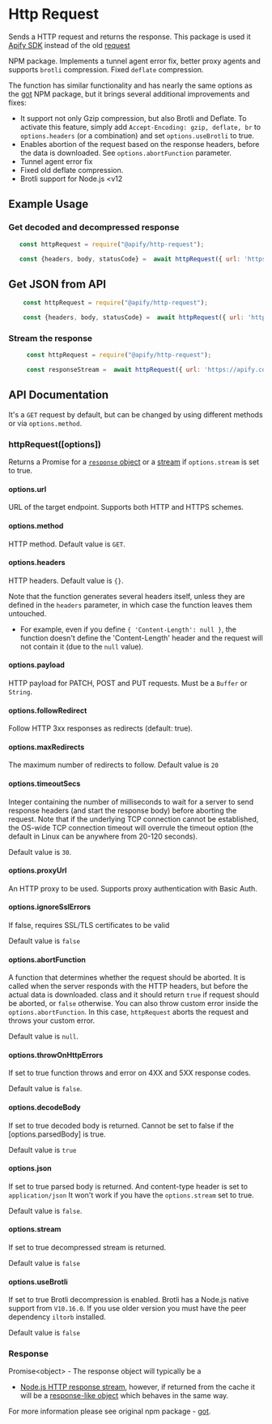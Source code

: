 # Http Request

Sends a HTTP request and returns the response. This package is used it [Apify SDK](https://www.npmjs.com/package/apify) instead of the old [request](https://www.npmjs.com/package/request)

NPM package. Implements a tunnel agent error fix, better proxy agents and supports `brotli` compression. Fixed `deflate` compression.

The function has similar functionality and has nearly the same options as the [got](https://www.npmjs.com/package/got) NPM package,
 but it brings several additional improvements and fixes:

 *  It support not only Gzip compression, but also Brotli and Deflate. To activate this feature,
  simply add `Accept-Encoding: gzip, deflate, br` to `options.headers` (or a combination) and set `options.useBrotli` to true.
 * Enables abortion of the request based on the response headers, before the data is downloaded.
 See `options.abortFunction` parameter. 
  * Tunnel agent error fix
  * Fixed old deflate compression.
  * Brotli support for Node.js <v12

## Example Usage
 
### Get decoded and decompressed response
 
  ```javascript
     const httpRequest = require("@apify/http-request");
  
     const {headers, body, statusCode} =  await httpRequest({ url: 'https://api.apify.com/v2/browser-info'});
 
 ```
 
## Get JSON from API
 
```javascript
    const httpRequest = require("@apify/http-request");

    const {headers, body, statusCode} =  await httpRequest({ url: 'https://api.apify.com/v2/browser-info', json: true });

```

### Stream the response
```javascript
     const httpRequest = require("@apify/http-request");

     const responseStream =  await httpRequest({ url: 'https://apify.com', stream: true});
```

## API Documentation

It's a `GET` request by default, but can be changed by using different methods or via `options.method`.

### httpRequest([options])

Returns a Promise for a [`response` object](#response) or a [stream](#streams-1) if `options.stream` is set to true.

#### options.url
URL of the target endpoint. Supports both HTTP and HTTPS schemes.

#### options.method
HTTP method. Default value is `GET`.

#### options.headers
HTTP headers. Default value is `{}`.

Note that the function generates several headers itself, unless
they are defined in the `headers` parameter, in which case the function leaves them untouched.
 *  For example, even if you define `{ 'Content-Length': null }`, the function doesn't define
  the 'Content-Length' header and the request will not contain it (due to the `null` value).

#### options.payload
HTTP payload for PATCH, POST and PUT requests. Must be a `Buffer` or `String`.

#### options.followRedirect
Follow HTTP 3xx responses as redirects (default: true).

#### options.maxRedirects
The maximum number of redirects to follow. Default value is `20`

#### options.timeoutSecs
Integer containing the number of milliseconds to wait for a server to send
response headers (and start the response body) before aborting the request.
Note that if the underlying TCP connection cannot be established, the OS-wide
TCP connection timeout will overrule the timeout option (the default in Linux can be anywhere from 20-120 seconds).

Default value is `30`.

#### options.proxyUrl
An HTTP proxy to be used. Supports proxy authentication with Basic Auth.
 
#### options.ignoreSslErrors

If false, requires SSL/TLS certificates to be valid

Default value is `false`
#### options.abortFunction
A function that determines whether the request should be aborted. It is called when the server
responds with the HTTP headers, but before the actual data is downloaded.
class and it should return `true` if request should be aborted, or `false` otherwise.
You can also throw custom error inside the `options.abortFunction`. 
In this case, `httpRequest` aborts the request and throws your custom error.

Default value is `null`.
#### options.throwOnHttpErrors
If set to true function throws and error on 4XX and 5XX response codes.

Default value is `false`.

#### options.decodeBody
If set to true decoded body is returned. Cannot be set to false if the [options.parsedBody] is true.

Default value is `true`

#### options.json
If set to true parsed body is returned. And content-type header is set to `application/json`
It won't work if you have the `options.stream` set to true.

Default value is `false`.

#### options.stream
If set to true decompressed stream is returned.

Default value is `false`

#### options.useBrotli
If set to true Brotli decompression is enabled. Brotli has a Node.js native support from `V10.16.0`. If you use older version you must have the peer dependency `iltorb` installed.

Default value is `false`

### Response
 Promise\<object\> - The response object will typically be a
 * [Node.js HTTP response stream](https://nodejs.org/api/http.html#http_class_http_incomingmessage),
 however, if returned from the cache it will be a [response-like object](https://github.com/lukechilds/responselike) which behaves in the same way.

For more information please see original npm package - [got](https://www.npmjs.com/package/got).
